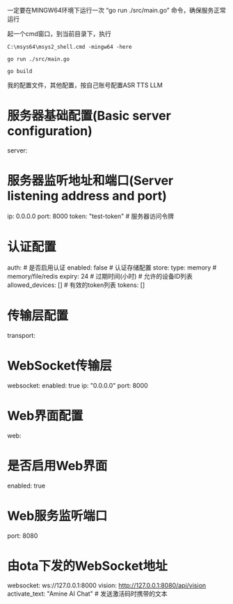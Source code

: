 一定要在MINGW64环境下运行一次 “go run ./src/main.go” 命令，确保服务正常运行

起一个cmd窗口，到当前目录下，执行
```
C:\msys64\msys2_shell.cmd -mingw64 -here

go run ./src/main.go

go build
```


我的配置文件，其他配置，按自己账号配置ASR TTS LLM

# 服务器基础配置(Basic server configuration)
server:
  # 服务器监听地址和端口(Server listening address and port)
  ip: 0.0.0.0
  port: 8000
  token: "test-token" # 服务器访问令牌
  # 认证配置
  auth:
    # 是否启用认证
    enabled: false
    # 认证存储配置
    store:
      type: memory # memory/file/redis
      expiry: 24 # 过期时间(小时)
    # 允许的设备ID列表
    allowed_devices: []
    # 有效的token列表
    tokens: []

# 传输层配置
transport:
  # WebSocket传输层
  websocket:
    enabled: true
    ip: "0.0.0.0"
    port: 8000

# Web界面配置
web:
  # 是否启用Web界面
  enabled: true
  # Web服务监听端口
  port: 8080
  # 由ota下发的WebSocket地址
  websocket: ws://127.0.0.1:8000
  vision: http://127.0.0.1:8080/api/vision
  activate_text: "Amine AI Chat" # 发送激活码时携带的文本
